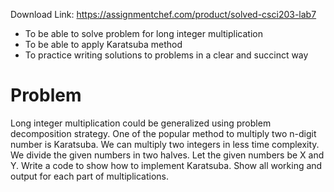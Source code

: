 Download Link: https://assignmentchef.com/product/solved-csci203-lab7
<br>
<ul>

 <li>To be able to solve problem for long integer multiplication</li>

 <li>To be able to apply Karatsuba method</li>

 <li>To practice writing solutions to problems in a clear and succinct way</li>

</ul>

<strong> </strong>

<h1>Problem</h1>

Long integer multiplication could be generalized using problem decomposition strategy. One of the popular method to multiply two n-digit number is Karatsuba. We can multiply two integers in less time complexity. We divide the given numbers in two halves. Let the given numbers be X and Y. Write a code to show how to implement Karatsuba. Show all working and output for each part of multiplications.

<strong> </strong>